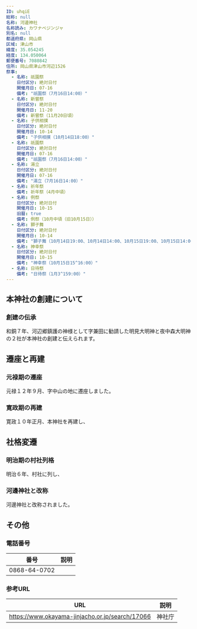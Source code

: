 ```yaml
---
ID: uhqiE
総称: null
名称: 河邊神社
名称読み: カワナベジンジャ
別名: null
都道府県: 岡山県
区域: 津山市
緯度: 35.054245
経度: 134.050064
郵便番号: 7080842
住所: 岡山県津山市河辺1526
祭事:
  - 名称: 祇園祭
    日付区分: 絶対日付
    開催月日: 07-16
    備考: "祇園祭（7月16日14:00）"
  - 名称: 新嘗祭
    日付区分: 絶対日付
    開催月日: 11-20
    備考: 新嘗祭（11月20日頃）
  - 名称: 子供相撲
    日付区分: 絶対日付
    開催月日: 10-14
    備考: "子供相撲（10月14日18:00）"
  - 名称: 祇園祭
    日付区分: 絶対日付
    開催月日: 07-16
    備考: "祇園祭（7月16日14:00）"
  - 名称: 湯立
    日付区分: 絶対日付
    開催月日: 07-16
    備考: "湯立（7月16日14:00）"
  - 名称: 祈年祭
    備考: 祈年祭（4月中頃）
  - 名称: 例祭
    日付区分: 絶対日付
    開催月日: 10-15
    旧暦: true
    備考: 例祭（10月中頃（旧10月15日））
  - 名称: 獅子舞
    日付区分: 絶対日付
    開催月日: 10-14
    備考: "獅子舞（10月14日19:00、10月14日14:00、10月15日19:00、10月15日14:00）"
  - 名称: 神幸祭
    日付区分: 絶対日付
    開催月日: 10-15
    備考: "神幸祭（10月15日15^16:00）"
  - 名称: 日待祭
    備考: "日待祭（1月3^159:00）"
---
```


## 本神社の創建について

### 創建の伝承

和銅７年、河辺郷鎮護の神様として字兼田に勧請した明見大明神と夜中森大明神の２社が本神社の創建と伝えられます。

## 遷座と再建

### 元禄期の遷座

元禄１２年９月、字中山の地に遷座しました。

### 寛政期の再建

寛政１０年正月、本神社を再建し、

## 社格変遷

### 明治期の村社列格

明治６年、村社に列し、

### 河邊神社と改称

河邊神社と改称されました。

## その他

### 電話番号

| 番号         | 説明 |
| ------------ | ---- |
| 0868-64-0702 |      |

### 参考URL

| URL                                             | 説明   |
| ----------------------------------------------- | ------ |
| https://www.okayama-jinjacho.or.jp/search/17066 | 神社庁 |
